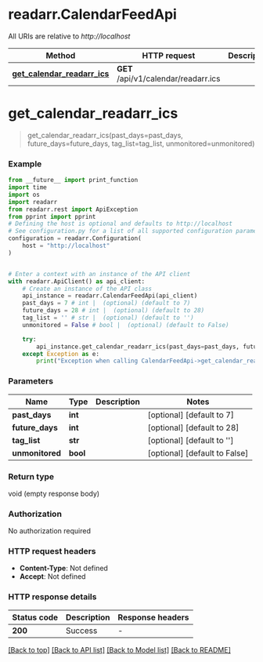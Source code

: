 # readarr.CalendarFeedApi

All URIs are relative to *http://localhost*

Method | HTTP request | Description
------------- | ------------- | -------------
[**get_calendar_readarr_ics**](CalendarFeedApi.md#get_calendar_readarr_ics) | **GET** /api/v1/calendar/readarr.ics | 


# **get_calendar_readarr_ics**
> get_calendar_readarr_ics(past_days=past_days, future_days=future_days, tag_list=tag_list, unmonitored=unmonitored)



### Example

```python
from __future__ import print_function
import time
import os
import readarr
from readarr.rest import ApiException
from pprint import pprint
# Defining the host is optional and defaults to http://localhost
# See configuration.py for a list of all supported configuration parameters.
configuration = readarr.Configuration(
    host = "http://localhost"
)


# Enter a context with an instance of the API client
with readarr.ApiClient() as api_client:
    # Create an instance of the API class
    api_instance = readarr.CalendarFeedApi(api_client)
    past_days = 7 # int |  (optional) (default to 7)
    future_days = 28 # int |  (optional) (default to 28)
    tag_list = '' # str |  (optional) (default to '')
    unmonitored = False # bool |  (optional) (default to False)

    try:
        api_instance.get_calendar_readarr_ics(past_days=past_days, future_days=future_days, tag_list=tag_list, unmonitored=unmonitored)
    except Exception as e:
        print("Exception when calling CalendarFeedApi->get_calendar_readarr_ics: %s\n" % e)
```

### Parameters

Name | Type | Description  | Notes
------------- | ------------- | ------------- | -------------
 **past_days** | **int**|  | [optional] [default to 7]
 **future_days** | **int**|  | [optional] [default to 28]
 **tag_list** | **str**|  | [optional] [default to &#39;&#39;]
 **unmonitored** | **bool**|  | [optional] [default to False]

### Return type

void (empty response body)

### Authorization

No authorization required

### HTTP request headers

 - **Content-Type**: Not defined
 - **Accept**: Not defined

### HTTP response details
| Status code | Description | Response headers |
|-------------|-------------|------------------|
**200** | Success |  -  |

[[Back to top]](#) [[Back to API list]](../README.md#documentation-for-api-endpoints) [[Back to Model list]](../README.md#documentation-for-models) [[Back to README]](../README.md)

